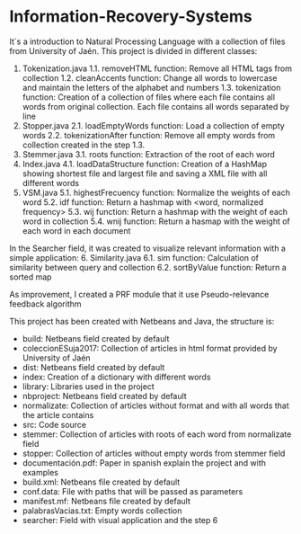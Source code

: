 # Information-Recovery-Systems

It´s a introduction to Natural Processing Language with a collection of files from University of Jaén. This project is divided in different classes:
  1. Tokenization.java
    1.1. removeHTML function: Remove all HTML tags from collection
    1.2. cleanAccents function: Change all words to lowercase and maintain the letters of the alphabet and numbers
    1.3. tokenization function: Creation of a collection of files where each file contains all words from original collection. Each file contains all words separated by line
  2. Stopper.java
    2.1. loadEmptyWords function: Load a collection of empty words
    2.2. tokenizationAfter function: Remove all empty words from collection created in the step 1.3.
  3. Stemmer.java
    3.1. roots function: Extraction of the root of each word
  4. Index.java
    4.1. loadDataStructure function: Creation of a HashMap showing shortest file and largest file and saving a XML file with all different words
  5. VSM.java
    5.1. highestFrecuency function: Normalize the weights of each word
    5.2. idf function: Return a hashmap with <word, normalized frequency>
    5.3. wij function: Return a hashmap with the weight of each word in collection
    5.4. wnij function: Return a hasmap with the weight of each word in each document
  
  In the Searcher field, it was created to visualize relevant information with a simple application:
  6. Similarity.java
    6.1. sim function: Calculation of similarity between query and collection
    6.2. sortByValue function: Return a sorted map
    
  As improvement, I created a PRF module that it use Pseudo-relevance feedback algorithm

This project has been created with Netbeans and Java, the structure is:
 - build: Netbeans field created by default
 - coleccionESuja2017: Collection of articles in html format provided by University of Jaén 
 - dist: Netbeans field created by default
 - index: Creation of a dictionary with different words
 - library: Libraries used in the project
 - nbproject: Netbeans field created by default
 - normalizate: Collection of articles without format and with all words that the article contains
 - src: Code source
 - stemmer: Collection of articles with roots of each word from normalizate field
 - stopper: Collection of articles without empty words from stemmer field
 - documentación.pdf: Paper in spanish explain the project and with examples
 - build.xml: Netbeans file created by default
 - conf.data: File with paths that will be passed as parameters
 - manifest.mf: Netbeans file created by default
 - palabrasVacias.txt: Empty words collection
 - searcher: Field with visual application and the step 6
 
